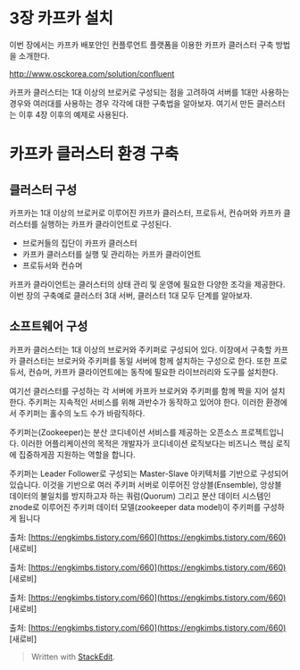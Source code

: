 # 3장 카프카 설치

이번 장에서는 카프카 배포안인 컨플루언트 플랫폼을 이용한 카프카 클러스터 구축 방법을 소개한다. 

http://www.osckorea.com/solution/confluent

카프카 클러스터는 1대 이상의 브로커로 구성되는 점을 고려하여 서버를 1대만 사용하는 경우와 여러대를 사용하는 경우 각각에 대한 구축법을 알아보자. 여기서 만든 클러스터는 이후 4장 이후의 예제로 사용된다. 

# 카프카 클러스터 환경 구축

## 클러스터 구성

카프카는 1대 이상의 브로커로 이루어진 카프카 클러스터, 프로듀서, 컨슈머와 카프카 클러스터를 실행하는 카프카 클라이언트로 구성된다. 

* 브로커들의 집단이 카프카 클러스터
* 카프카 클러스터를 실행 및 관리하는 카프카 클라이언트
* 프로듀서와 컨슈머

카프카 클라이언트는 클러스터의 상태 관리 및 운영에 필요한 다양한 조각을 제공한다. 이번 장의 구축예로 클러스터 3대 서버, 클러스터 1대 모두 단계를 알아보자. 

## 소프트웨어 구성

카프카 클러스터는 1대 이상의 브로커와 주키퍼로 구성되어 있다. 이장에서 구축할 카프카 클러스터는 브로커와 주키퍼를 동일 서버에 함께 설치하는 구성으로 한다. 또한 프로듀서, 컨슈머, 카프카 클라이언트에는 동작에 필요한 라이브러리와 도구를 설치한다. 

여기선 클러스터를 구성하는 각 서버에 카프카 브로커와 주키퍼를 함께 짝을 지어 설치한다. 주키퍼는 지속적인 서비스를 위해 과반수가 동작하고 있어야 한다. 이러한 환경에서 주키퍼는 홀수의 노드 수가 바람직하다. 

주키퍼는(Zookeeper)는 분산 코디네이션 서비스를 제공하는 오픈소스 프로젝트입니다. 이러한 어플리케이션의 목적은 개발자가 코디네이션 로직보다는 비즈니스 핵심 로직에 집중하게끔 지원하는 역할을 합니다.

주키퍼는 Leader Follower로 구성되는 Master-Slave 아키텍처를 기반으로 구성되어 있습니다. 이것을 기반으로 여러 주키퍼 서버로 이루어진 앙상블(Ensemble), 앙상블 데이터의 불일치를 방지하고자 하는 쿼럼(Quorum) 그리고 분산 데이터 시스템인 znode로 이루어진 주키퍼 데이터 모델(zookeeper data model)이 주키퍼를 구성하게 됩니다

  
  
출처: [https://engkimbs.tistory.com/660](https://engkimbs.tistory.com/660) [새로비]  
  
출처: [https://engkimbs.tistory.com/660](https://engkimbs.tistory.com/660) [새로비]  
  
출처: [https://engkimbs.tistory.com/660](https://engkimbs.tistory.com/660) [새로비]  
  
출처: [https://engkimbs.tistory.com/660](https://engkimbs.tistory.com/660) [새로비]


> Written with [StackEdit](https://stackedit.io/).
<!--stackedit_data:
eyJoaXN0b3J5IjpbMTA3MTM0MywtMTA3NjExNDc5MywtMzYzNT
kyMDgzXX0=
-->